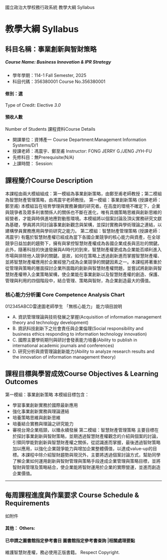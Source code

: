 國立政治大學校務行政系統 教學大綱 Syllabus
# 教學大綱 Syllabus
##  科目名稱：事業創新與智財策略
#####  Course Name: Business Innovation & IPR Strategy
  * 學年學期：114-1 Fall Semester, 2025 
  * 科目代碼：356380001 Course No.356380001
#### 修別：選
Type of Credit: Elective 
_3.0_
#### 預收人數
Number of Students
課程資料Course Details
  * 開課單位：資博產一 Course Department:Management Information Systems/D/1 
  * 授課老師：馮震宇、鄭至甫 Instructor: FONG JERRY G./JENG JYH-FU 
  * 先修科目：無Prerequisite(N/A)
  * 上課時間： Session: 
##  課程簡介Course Description
本課程由兩大模組組成：第一模組為事業創新策略，由鄭至甫老師教授；第二模組為智慧財產管理策略，由馮震宇老師教授。
第一模組：事業創新策略 (授課老師：鄭至甫)
本模組旨在培育學理與實務兼備的研究者。在高度的環境不確定下，企業與競爭者及眾多利害關係人的關係也不斷在進化，唯有具備策略思維與創新思維的經營者，才能與時俱進地應對動態環境。本模組將以個案討論及頂尖實務研究文獻為基礎，學員將共同討論事業創新觀念與架構，並探討實務與學術理論之連結，以建構學員實務應用與學術研究之能力。
第二模組：智慧財產管理策略 (授課老師：馮震宇)
有鑑於智慧財產權已經成為當下各國企業競爭的核心能力與資產，在全球競爭日益加劇的趨勢下，擁有與掌控智慧財產權成為各國企業成長與茁壯的關鍵。此外，隨著科技的快速發展與AI時代的到來，智慧財產權更成為企業能否順利進入市場與排除他人競爭的關鍵。是故，如何在策略上透過創新進而掌握智慧財產權、並將智慧財產權應用於企業經營乃成為企業競爭的關鍵因素之一。本課程將著重於從管理與策略的層面探討企業所面臨的創新與智慧財產權問題，並嘗試將創新與智慧財產權帶入企業策略架構，使企業能在事業創新以及智慧財產權的創造、保護、管理與利用的四個階段中，結合管理、策略與智財，為企業創造最大的價值。
###  核心能力分析圖 Core Competence Analysis Chart
012345ABCD雷達圖老師學生
「無核心能力」 
能力項目說明
  * A. 資訊管理理論與技術發展之掌握(Acquisition of information management theory and technology development)
  * B. 資訊科技創新下之社會責任與企業倫理(Social responsibility and business ethics responding to information technology innovation)
  * C. 國際主要學術期刊與研討會發表能力培養(Ability to publish in international academic journals and conferences)
  * D. 研究分析與資管理論創新能力(Ability to analyze research results and the innovation of information management theory)
##  課程目標與學習成效Course Objectives & Learning Outcomes 
第一模組：事業創新策略 本模組目標包含：
  * 學習事業創新實務於國際最新應用
  * 強化事業創新實務與理論連結
  * 培養策略思維與創新思維
  * 培養結合實務與理論之研究能力
  * 審視台灣企業瓶頸，以臻永續發展
第二模組：智慧財產管理策略 主要目標在於探討事業創新與智財策略，並期透過智慧財產權觀念的介紹與個案的討論，引領同學能對創新與智慧財產權之關係，從認識進而掌握，最後透過智財策略加以應用，以強化企業競爭能力與增加企業整體價值，以達成value-up的目標。本課程中除介紹智財趨勢與現況外，主要將透過個案討論方式，幫助同學了解企業如何運用創新與智財管理與策略手段達成企業管理與策略目標，並將智財與管理及策略結合，使企業能將智財運用於企業的實際營運，並進而創造企業價值。  
---  
##  每周課程進度與作業要求 Course Schedule & Requirements
如附件
####  其他： Others:
####  已申請之圖書館指定參考書目  圖書館指定參考書查詢 |相關處理要點
維護智慧財產權，務必使用正版書籍。 Respect Copyright.